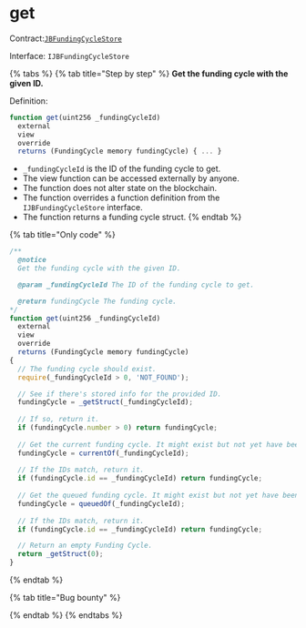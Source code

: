 # get

Contract:[`JBFundingCycleStore`](../)​‌

Interface: `IJBFundingCycleStore`

{% tabs %}
{% tab title="Step by step" %}
**Get the funding cycle with the given ID.**  
  
Definition:

```javascript
function get(uint256 _fundingCycleId)
  external
  view
  override
  returns (FundingCycle memory fundingCycle) { ... }
```

* `_fundingCycleId` is the ID of the funding cycle to get.
* The view function can be accessed externally by anyone. 
* The function does not alter state on the blockchain.
* The function overrides a function definition from the `IJBFundingCycleStore` interface.
* The function returns a funding cycle struct.
{% endtab %}

{% tab title="Only code" %}
```javascript
/**
  @notice 
  Get the funding cycle with the given ID.

  @param _fundingCycleId The ID of the funding cycle to get.

  @return fundingCycle The funding cycle.
*/
function get(uint256 _fundingCycleId)
  external
  view
  override
  returns (FundingCycle memory fundingCycle)
{
  // The funding cycle should exist.
  require(_fundingCycleId > 0, 'NOT_FOUND');

  // See if there's stored info for the provided ID.
  fundingCycle = _getStruct(_fundingCycleId);
  
  // If so, return it.
  if (fundingCycle.number > 0) return fundingCycle;
  
  // Get the current funding cycle. It might exist but not yet have been stored.
  fundingCycle = currentOf(_fundingCycleId);
  
  // If the IDs match, return it.
  if (fundingCycle.id == _fundingCycleId) return fundingCycle;
  
  // Get the queued funding cycle. It might exist but not yet have been stored.
  fundingCycle = queuedOf(_fundingCycleId);
  
  // If the IDs match, return it.
  if (fundingCycle.id == _fundingCycleId) return fundingCycle;

  // Return an empty Funding Cycle.
  return _getStruct(0);
}
```
{% endtab %}

{% tab title="Bug bounty" %}

{% endtab %}
{% endtabs %}


